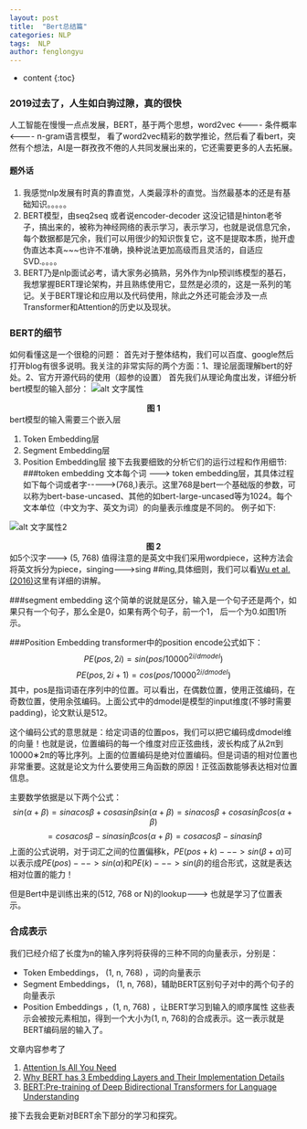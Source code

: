 ```yaml
---
layout: post
title:  "Bert总结篇"
categories: NLP
tags:  NLP
author: fenglongyu
---
```


* content
{:toc}

### 2019过去了，人生如白驹过隙，真的很快

 人工智能在慢慢一点点发展，BERT，基于两个思想，word2vec <---- 条件概率 <---- n-gram语言模型， 看了word2vec精彩的数学推论，然后看了看bert，突然有个想法，AI是一群孜孜不倦的人共同发展出来的，它还需要更多的人去拓展。
 #### 题外话
 1. 我感觉nlp发展有时真的靠直觉，人类最淳朴的直觉。当然最基本的还是有基础知识。。。。。
 2. BERT模型，由seq2seq 或者说encoder-decoder 这没记错是hinton老爷子，搞出来的，被称为神经网络的表示学习，表示学习，也就是说信息冗余，每个数据都是冗余，我们可以用很少的知识恢复它，这不是提取本质，抛开虚伪直达本真~~~也许不准确，换种说法更加高级而且灵活的，自适应SVD.。。。。
 3. BERT乃是nlp面试必考，请大家务必搞熟，另外作为nlp预训练模型的基石，我想掌握BERT理论架构，并且熟练使用它，显然是必须的，这是一系列的笔记。关于BERT理论和应用以及代码使用，除此之外还可能会涉及一点Transformer和Attention的历史以及现状。 









 ### BERT的细节
如何看懂这是一个很稳的问题：
首先对于整体结构，我们可以百度、google然后打开blog有很多说明。我关注的非常实际的两个方面：1、理论层面理解bert的好处。2、官方开源代码的使用（超参的设置）
首先我们从理论角度出发，详细分析bert模型的输入部分：
![alt 文字属性](https://s3-ap-south-1.amazonaws.com/av-blog-media/wp-content/uploads/2019/09/bert_emnedding.png)
                        <center>**图 1**</center>
bert模型的输入需要三个嵌入层

1. Token Embedding层
2. Segment Embedding层
3. Position Embedding层
接下去我要细致的分析它们的运行过程和作用细节:
###token embedding 
文本每个词 ---> token embedding层，其具体过程如下每个词或者字----->(768,)表示。这里768是bert一个基础版的参数，可以称为bert-base-uncased、其他的如bert-large-uncased等为1024。每个文本单位（中文为字、英文为词）的向量表示维度是不同的。
例子如下:

![alt 文字属性2](https://img2018.cnblogs.com/blog/1135245/201902/1135245-20190227235724883-2118042882.png)
            <center>**图 2**</center>
如5个汉字---> (5, 768)
值得注意的是英文中我们采用wordpiece，这种方法会将英文拆分为piece，singing--->sing  ##ing,具体细则，我们可以看[Wu et al. (2016)](https://arxiv.org/pdf/1609.08144.pdf)这里有详细的讲解。

###segment embedding
这个简单的说就是区分，输入是一个句子还是两个，如果只有一个句子，那么全是0，如果有两个句子，前一个1， 后一个为0.如图1所示。

###Position Embedding
transformer中的position encode公式如下：
$$PE(pos,2i)=sin(pos/10000^{2i/dmodel})$$
$$PE(pos,2i+1)=cos(pos/10000^{2i/dmodel})$$
其中，pos是指词语在序列中的位置。可以看出，在偶数位置，使用正弦编码，在奇数位置，使用余弦编码。上面公式中的dmodel是模型的input维度(不够时需要padding)，论文默认是512。

这个编码公式的意思就是：给定词语的位置pos，我们可以把它编码成dmodel维的向量！也就是说，位置编码的每一个维度对应正弦曲线，波长构成了从2π到10000∗2π的等比序列。上面的位置编码是绝对位置编码。但是词语的相对位置也非常重要。这就是论文为什么要使用三角函数的原因！正弦函数能够表达相对位置信息。

主要数学依据是以下两个公式：
$$sin(α+β)=sinαcosβ+cosαsinβsin(α+β)=sinαcosβ+cosαsinβcos(α+β)$$
$$=cosαcosβ−sinαsinβcos(α+β)=cosαcosβ−sinαsinβ$$
上面的公式说明，对于词汇之间的位置偏移k，$PE(pos+k)--->sin(\beta+\alpha)$可以表示成$PE(pos)--->sin(\alpha)$和$PE(k)--->sin(\beta)$的组合形式，这就是表达相对位置的能力！

但是Bert中是训练出来的(512, 768 or N)的lookup---> 也就是学习了位置表示。
### 合成表示
 我们已经介绍了长度为n的输入序列将获得的三种不同的向量表示，分别是：

- Token Embeddings， (1, n, 768) ，词的向量表示
- Segment Embeddings， (1, n, 768)，辅助BERT区别句子对中的两个句子的向量表示
- Position Embeddings ，(1, n, 768) ，让BERT学习到输入的顺序属性
​ 这些表示会被按元素相加，得到一个大小为(1, n, 768)的合成表示。这一表示就是BERT编码层的输入了。


文章内容参考了
1. [Attention Is All You Need](https://arxiv.org/abs/1706.03762)
2. [Why BERT has 3 Embedding Layers and Their Implementation Details](https://mc.ai/why-bert-has-3-embedding-layers-and-their-implementation-details/)
3. [BERT:Pre-training of Deep Bidirectional Transformers for Language Understanding](https://arxiv.org/abs/1810.04805)

接下去我会更新对BERT余下部分的学习和探究。


